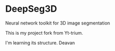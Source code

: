 # DeepSeg3D
Neural network toolkit for 3D image segmentation

This is my project fork from Yt-trium.

I'm learning its structure.
Deavan